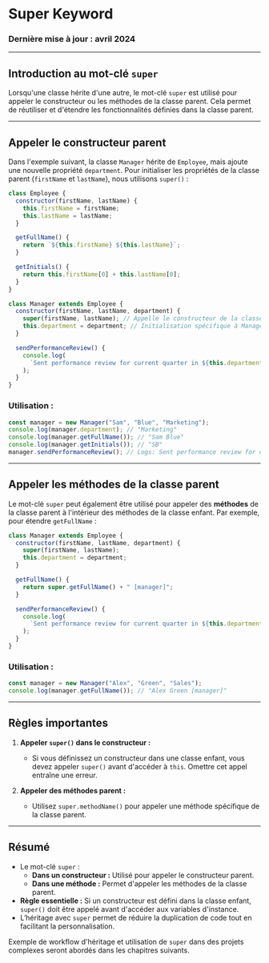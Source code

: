 # Super Keyword

### Dernière mise à jour : avril 2024

---

## **Introduction au mot-clé `super`**

Lorsqu'une classe hérite d'une autre, le mot-clé `super` est utilisé pour appeler le constructeur ou les méthodes de la classe parent. Cela permet de réutiliser et d'étendre les fonctionnalités définies dans la classe parent.

---

## **Appeler le constructeur parent**

Dans l'exemple suivant, la classe `Manager` hérite de `Employee`, mais ajoute une nouvelle propriété `department`. Pour initialiser les propriétés de la classe parent (`firstName` et `lastName`), nous utilisons `super()` :

```javascript
class Employee {
  constructor(firstName, lastName) {
    this.firstName = firstName;
    this.lastName = lastName;
  }

  getFullName() {
    return `${this.firstName} ${this.lastName}`;
  }

  getInitials() {
    return this.firstName[0] + this.lastName[0];
  }
}

class Manager extends Employee {
  constructor(firstName, lastName, department) {
    super(firstName, lastName); // Appelle le constructeur de la classe parent
    this.department = department; // Initialisation spécifique à Manager
  }

  sendPerformanceReview() {
    console.log(
      `Sent performance review for current quarter in ${this.department}`
    );
  }
}
```

### **Utilisation :**

```javascript
const manager = new Manager("Sam", "Blue", "Marketing");
console.log(manager.department); // "Marketing"
console.log(manager.getFullName()); // "Sam Blue"
console.log(manager.getInitials()); // "SB"
manager.sendPerformanceReview(); // Logs: Sent performance review for current quarter in Marketing
```

---

## **Appeler les méthodes de la classe parent**

Le mot-clé `super` peut également être utilisé pour appeler des **méthodes** de la classe parent à l'intérieur des méthodes de la classe enfant. Par exemple, pour étendre `getFullName` :

```javascript
class Manager extends Employee {
  constructor(firstName, lastName, department) {
    super(firstName, lastName);
    this.department = department;
  }

  getFullName() {
    return super.getFullName() + " [manager]";
  }

  sendPerformanceReview() {
    console.log(
      `Sent performance review for current quarter in ${this.department}`
    );
  }
}
```

### **Utilisation :**

```javascript
const manager = new Manager("Alex", "Green", "Sales");
console.log(manager.getFullName()); // "Alex Green [manager]"
```

---

## **Règles importantes**

1. **Appeler `super()` dans le constructeur :**
   - Si vous définissez un constructeur dans une classe enfant, vous devez appeler `super()` avant d'accéder à `this`. Omettre cet appel entraîne une erreur.

2. **Appeler des méthodes parent :**
   - Utilisez `super.methodName()` pour appeler une méthode spécifique de la classe parent.

---

## **Résumé**

- Le mot-clé `super` :
  - **Dans un constructeur :** Utilisé pour appeler le constructeur parent.
  - **Dans une méthode :** Permet d'appeler les méthodes de la classe parent.
- **Règle essentielle :** Si un constructeur est défini dans la classe enfant, `super()` doit être appelé avant d'accéder aux variables d'instance.
- L’héritage avec `super` permet de réduire la duplication de code tout en facilitant la personnalisation.

Exemple de workflow d'héritage et utilisation de `super` dans des projets complexes seront abordés dans les chapitres suivants.
```